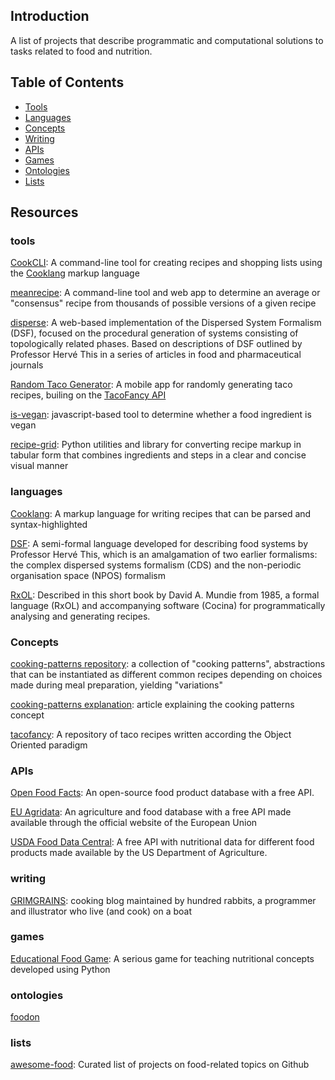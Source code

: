 Introduction
------------

A list of projects that describe programmatic and computational 
solutions to tasks related to food and nutrition.

Table of Contents
-----------------

- [Tools](#tools)
- [Languages](#languages)
- [Concepts](#concepts)
- [Writing](#writing)
- [APIs](#apis)
- [Games](#games)
- [Ontologies](#ontologies)
- [Lists](#lists)

Resources
-------

### tools

[CookCLI](https://github.com/cooklang/CookCLI): A command-line tool
for creating recipes and shopping lists using the 
[Cooklang](https://github.com/cooklang/spec) markup language

[meanrecipe](https://github.com/schollz/meanrecipe): A command-line 
tool and web app to determine an average or "consensus" recipe from 
thousands of possible versions of a given recipe

[disperse](https://github.com/edibotopic/disperse): A web-based 
implementation of the Dispersed System Formalism (DSF), focused on the 
procedural generation of systems consisting of topologically related 
phases. Based on descriptions of DSF outlined by Professor Hervé This 
in a series of articles in food and pharmaceutical journals

[Random Taco Generator](https://play.google.com/store/apps/details?id=com.doopstudio.randomtacomaker&hl=en_IE&gl=US): 
A mobile app for randomly generating taco recipes, builing on the 
[TacoFancy API](https://github.com/sinker/tacofancy)

[is-vegan](https://github.com/hmontazeri/is-vegan): javascript-based 
tool to determine whether a food ingredient is vegan 

[recipe-grid](https://github.com/mossblaser/recipe_grid): Python 
utilities and library for converting recipe markup in tabular form 
that combines ingredients and steps in a clear and concise visual 
manner

### languages

[Cooklang](https://github.com/cooklang/spec): A markup language for 
writing recipes that can be parsed and syntax-highlighted

[DSF](http://www2.agroparistech.fr/IMG/pdf/Two_formalisms_for_IJP_revised.pdf): 
A semi-formal language developed for describing food systems by 
Professor Hervé This, which is an amalgamation of two earlier 
formalisms: the complex dispersed systems formalism (CDS) and the 
non-periodic organisation space (NPOS) formalism

[RxOL](http://diyhpl.us/~bryan/papers2/CompCook.html): Described in 
this short book by David A. Mundie from 1985, a formal language 
(RxOL) and accompanying software (Cocina) for programmatically 
analysing and generating recipes.

### Concepts

[cooking-patterns repository](https://github.com/appplemac/cooking-patterns): 
a collection of "cooking patterns", abstractions that can be 
instantiated as different common recipes depending on choices made 
during meal preparation, yielding "variations"

[cooking-patterns explanation](https://alexey.ch/post/2015/02/cooking-patterns/): 
article explaining the cooking patterns concept

[tacofancy](https://github.com/sinker/tacofancy): A repository of 
taco recipes written according the Object Oriented paradigm

### APIs

[Open Food Facts](https://openfoodfacts.github.io/api-documentation/):
An open-source food product database with a free API.

[EU Agridata](https://agridata.ec.europa.eu/extensions/DataPortal/API_Documentation.html): 
An agriculture and food database with a free API made available through
the official website of the European Union

[USDA Food Data Central](https://fdc.nal.usda.gov/api-guide.html): 
A free API with nutritional data for different food products made
available by the US Department of Agriculture.

### writing 

[GRIMGRAINS](https://grimgrains.com/site/home.html): cooking blog 
maintained by hundred rabbits, a programmer and illustrator who live 
(and cook) on a boat 

### games

[Educational Food Game](https://github.com/begalv/Educational-Food-Game): 
A serious game for teaching nutritional concepts developed using Python

### ontologies

[foodon](https://github.com/FoodOntology/foodon)

### lists

[awesome-food](https://github.com/jzarca01/awesome-food): Curated list 
of projects on food-related topics on Github 
